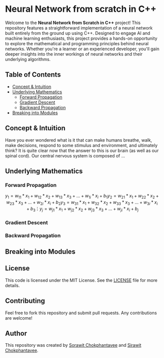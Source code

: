 # Neural Network from scratch in C++

Welcome to the **Neural Network from Scratch in C++** project! This repository features a straightforward implementation of a neural network built entirely from the ground up using C++. Designed to engage AI and machine learning enthusiasts, this project provides a hands-on opportunity to explore the mathematical and programming principles behind neural networks. Whether you're a learner or an experienced developer, you'll gain deeper insights into the inner workings of neural networks and their underlying algorithms.

## Table of Contents
- [Concept & Intuition](#Concept-&-Intuition)
- [Underlying Mathematics](#Underlying-Mathematics)
  - [Forward Propagation](#Forward-Propagation)
  - [Gradient Descent](#Gradient-Descent)
  - [Backward Propagation](#Backward-Propagation)
- [Breaking into Modules](#Breaking-into-Modules)

## Concept & Intuition
Have you ever wondered what is it that can make humans breathe, walk, make decisions, respond to some stimulus and environment, and ultimately think? It is quite clear now that the answer to this is our brain (as well as our spinal cord). Our central nervous system is composed of ... 
## Underlying Mathematics
### Forward Propagation
```math
y_1 = w_{11}*x_1 + w_{12}*x_2 + w_{13}*x_3 + ... + w_{1i}*x_i + b_1
y_2 = w_{21}*x_1 + w_{22}*x_2 + w_{23}*x_3 + ... + w_{2i}*x_i + b_2
y_3 = w_{31}*x_1 + w_{32}*x_2 + w_{33}*x_3 + ... + w_{3i}*x_i + b_3
\vdots
y_j = w_{j1}*x_1 + w_{j2}*x_2 + w_{j3}*x_3 + ... + w_{ji}*x_i + b_j
```
### Gradient Descent
### Backward Propagation

## Breaking into Modules

## License
This code is licensed under the MIT License. See the [LICENSE](LICENSE) file for more details.

## Contributing
Feel free to fork this repository and submit pull requests. Any contributions are welcome!

## Author
This repository was created by [Sorawit Chokphantavee](https://github.com/SorawitChok) and [Sirawit Chokphantavee](https://github.com/SirawitC).
